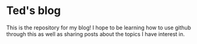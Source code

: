 # Ted's blog

This is the repository for my blog! I hope to be learning how to use github through this as well as sharing posts about the topics I have interest in. 
